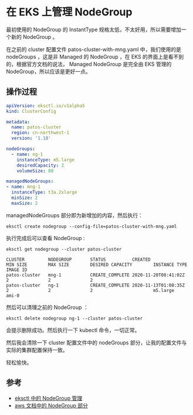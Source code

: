 

# 在 EKS 上管理 NodeGroup

最初使用的 NodeGroup 的 InstantType 规格太低，不太好用，所以需要增加一个新的 NodeGroup 。

在之前的 cluster 配置文件 patos-cluster-with-mng.yaml 中，我们使用的是 nodeGroups ，这是非 Managed 的 NodeGroup ，在 EKS 的界面上是看不到的，根据官方文档的说法， Managed NodeGroup 是完全由 EKS 管理的 NodeGroup，所以应该是更好一点。

## 操作过程

```yaml
apiVersion: eksctl.io/v1alpha5
kind: ClusterConfig

metadata:
  name: patos-cluster
  region: cn-northwest-1
  version: '1.18'

nodeGroups:
  - name: ng-1
    instanceType: m5.large
    desiredCapacity: 2
    volumeSize: 80

managedNodeGroups:
- name: mng-1
  instanceType: t3a.2xlarge
  minSize: 2
  maxSize: 2

```

managedNodeGroups 部分即为新增加的内容，然后执行：

```shell
eksctl create nodegroup --config-file=patos-cluster-with-mng.yaml
```

执行完成后可以查看 NodeGroup :

```shell
eksctl get nodegroup --cluster patos-cluster

CLUSTER         NODEGROUP       STATUS          CREATED                 MIN SIZE        MAX SIZE        DESIRED CAPACITY        INSTANCE TYPE   IMAGE ID
patos-cluster   mng-1           CREATE_COMPLETE 2020-11-20T08:41:02Z    2               2               2
patos-cluster   ng-1            CREATE_COMPLETE 2020-11-13T01:08:35Z    2               2               2                       m5.large        ami-0
```

然后可以清理之前的 NodeGroup ：

```
eksctl delete nodegroup ng-1 --cluster patos-cluster
```

会提示删除成功。然后执行一下 kubectl 命令，一切正常。

然后我会清除一下 cluster 配置文件中的 nodeGroups 部分，让我的配置文件与实际的集群配置保持一致。

轻松愉快。


## 参考

* [eksctl 中的 NodeGroup 管理](https://eksctl.io/usage/managing-nodegroups/)
* [aws 文档中的 NodeGroup 部分](https://docs.aws.amazon.com/eks/latest/userguide/managed-node-groups.html)